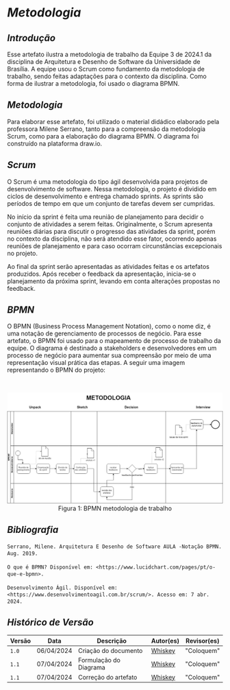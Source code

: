 # <a>*Metodologia*</a>

## <a>*Introdução*</a>

Esse artefato ilustra a metodologia de trabalho da Equipe 3 de 2024.1 da disciplina de Arquitetura e Desenho de Software da Universidade de Brasília. A equipe usou o Scrum como fundamento da metodologia de trabalho, sendo feitas adaptações para o contexto da disciplina. Como forma de ilustrar a metodologia, foi usado o diagrama BPMN.

## <a>*Metodologia*</a>

Para elaborar esse artefato, foi utilizado o material didádico elaborado pela professora Milene Serrano, tanto para a compreensão da metodologia Scrum, como para a elaboração do diagrama BPMN. O diagrama foi construído na plataforma draw.io.

## <a>*Scrum*</a>

O Scrum é uma metodologia do tipo ágil desenvolvida para projetos de desenvolvimento de software. Nessa metodologia, o projeto é dividido em ciclos de desenvolvimento e entrega chamado sprints. As sprints são períodos de tempo em que um conjunto de tarefas devem ser cumpridas. 

No início da sprint é feita uma reunião de planejamento para decidir o conjunto de atividades a serem feitas. Originalmente, o Scrum apresenta reuniões diárias para discutir o progresso das atividades da sprint, porém no contexto da disciplina, não será atendido esse fator, ocorrendo apenas reuniões de planejamento e para caso ocorram circunstâncias excepcionais no projeto. 

Ao final da sprint serão apresentadas as atividades feitas e os artefatos produzidos. Após receber o feedback da apresentação, inicia-se o planejamento da próxima sprint, levando em conta alterações propostas no feedback.

## <a>*BPMN*</a>

O BPMN (Business Process Management Notation), como o nome diz, é uma notação de gerenciamento de processos de negócio. Para esse artefato, o BPMN foi usado para o mapeamento de processo de trabalho da equipe. O diagrama é destinado a stakeholders e desenvolvedores em um processo de negócio para aumentar sua compreensão por meio de uma representação visual prática das etapas. A seguir uma imagem representando o BPMN do projeto:

<br>
<center>

![alt text](../Assets/Base/BPMN.jpeg)
Figura 1: BPMN metodologia de trabalho

</center>

## <a>*Bibliografia*</a>


    Serrano, Milene. Arquitetura E Desenho de Software AULA -Notação BPMN. Aug. 2019.

    O que é BPMN? Disponível em: <https://www.lucidchart.com/pages/pt/o-que-e-bpmn>.

    ‌Desenvolvimento Ágil. Disponível em: <https://www.desenvolvimentoagil.com.br/scrum/>. Acesso em: 7 abr. 2024.


## <a>*Histórico de Versão*</a>

| Versão | Data       | Descrição              | Autor(es)        | Revisor(es) |
| ------ | ---------- | ---------------------- | ---------------- | ----------- |
| `1.0`  | 06/04/2024 | Criação do documento   | [Whiskey](/Subgrupos/Whiskey) | "Coloquem"  |
| `1.1`  | 07/04/2024 | Formulação do Diagrama | [Whiskey](/Subgrupos/Whiskey) | "Coloquem"  |
| `1.1`  | 07/04/2024 | Correção do artefato   | [Whiskey](/Subgrupos/Whiskey) | "Coloquem"  |
